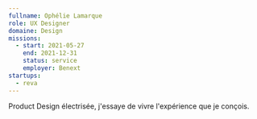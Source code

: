 ```yaml
---
fullname: Ophélie Lamarque
role: UX Designer
domaine: Design
missions:
  - start: 2021-05-27
    end: 2021-12-31
    status: service
    employer: Benext
startups: 
  - reva 
---
```


Product Design électrisée, j'essaye de vivre l'expérience que je conçois.
